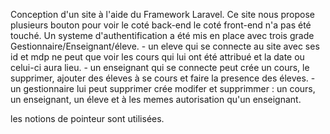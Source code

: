 Conception d'un site à l'aide du Framework Laravel. Ce site nous propose plusieurs bouton pour voir le coté back-end le coté front-end n'a pas été touché. Un systeme d'authentification a été mis en place avec trois grade Gestionnaire/Enseignant/éleve.
    - un eleve qui se connecte au site avec ses id et mdp ne peut que voir les cours qui lui ont été attribué et la date ou celui-ci aura lieu.
    - un enseignant qui se connecte peut crée un cours, le supprimer, ajouter des éleves à se cours et faire la presence des éleves.
    - un gestionnaire lui peut supprimer crée modifer et supprimmer : un cours, un enseignant, un éleve et à les memes autorisation qu'un enseignant.
  
  les notions de pointeur sont utilisées.
